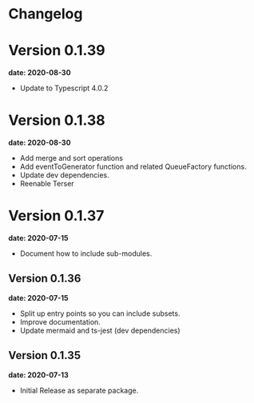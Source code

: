 # Changelog

# Version 0.1.39
__date: 2020-08-30__

* Update to Typescript 4.0.2

# Version 0.1.38
__date: 2020-08-30__

* Add merge and sort operations
* Add eventToGenerator function and related QueueFactory functions.
* Update dev dependencies.
* Reenable Terser

# Version 0.1.37
__date: 2020-07-15__

* Document how to include sub-modules.

## Version 0.1.36
__date: 2020-07-15__

* Split up entry points so you can include subsets.
* Improve documentation.
* Update mermaid and ts-jest (dev dependencies)

## Version 0.1.35
__date: 2020-07-13__

* Initial Release as separate package.

